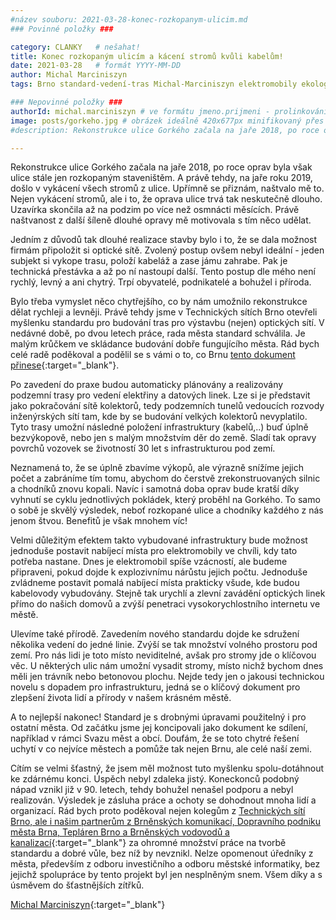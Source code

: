 ```yaml
---
#název souboru: 2021-03-28-konec-rozkopanym-ulicim.md
### Povinné položky ###

category: CLANKY   # nešahat!
title: Konec rozkopaným ulicím a kácení stromů kvůli kabelům! 
date: 2021-03-28   # formát YYYY-MM-DD
author: Michal Marciniszyn
tags: Brno standard-vedení-tras Michal-Marciniszyn elektromobily ekologie komentář # kategorie odděleny mezerami, např. volby zemědělství životní-prostředí piráti (viz https://jihomoravsky.pirati.cz/tags/)

### Nepovinné položky ###
authorId: michal.marciniszyn # ve formátu jmeno.prijmeni - prolinkování s profilem přes uid
image: posts/gorkeho.jpg # obrázek ideálně 420x677px minifikovaný přes https://tinypng.com/
#description: Rekonstrukce ulice Gorkého začala na jaře 2018, po roce oprav byla však ulice stále jen rozkopaným staveništěm. A právě tehdy, na jaře roku 2019, došlo v vykácení všech stromů z ulice. Upřímně se přiznám, naštvalo mě to. Nejen vykácení stromů, ale i to, že oprava ulice trvá tak neskutečně dlouho. Uzavírka skončila až na podzim po více než osmnácti měsících. Právě naštvanost z další šíleně dlouhé opravy mě motivovala s tím něco udělat. 

---
```

Rekonstrukce ulice Gorkého začala na jaře 2018, po roce oprav byla však ulice stále jen rozkopaným staveništěm. A právě tehdy, na jaře roku 2019, došlo v vykácení všech stromů z ulice. Upřímně se přiznám, naštvalo mě to. Nejen vykácení stromů, ale i to, že oprava ulice trvá tak neskutečně dlouho. Uzavírka skončila až na podzim po více než osmnácti měsících. Právě naštvanost z další šíleně dlouhé opravy mě motivovala s tím něco udělat. 

Jedním z důvodů tak dlouhé realizace stavby bylo i to, že se dala možnost firmám připoložit si optické sítě. Zvolený postup ovšem nebyl ideální - jeden subjekt si vykope trasu, položí kabeláž a zase jámu zahrabe. Pak je technická přestávka a až po ní nastoupí další. Tento postup dle mého není rychlý, levný a ani chytrý. Trpí obyvatelé, podnikatelé a bohužel i příroda.

Bylo třeba vymyslet něco chytřejšího, co by nám umožnilo rekonstrukce dělat rychleji a levněji. Právě tehdy jsme v Technických sítích Brno otevřeli myšlenku standardu pro budování tras pro výstavbu (nejen) optických sítí. V nedávné době, po dvou letech práce, rada města standard schválila. Je malým krůčkem ve skládance budování dobře fungujícího města. Rád bych celé radě poděkoval a podělil se s vámi o to, co Brnu [tento dokument přinese](https://www.brno.cz/fileadmin/user_upload/sprava_mesta/magistrat_mesta_brna/OI/dokumenty/Mestsky_standard_pro_budovani_komunikacni_infrastruktury.pdf){:target="_blank"}.

Po zavedení do praxe budou automaticky plánovány a realizovány podzemní trasy pro vedení elektřiny a datových linek. Lze si je představit jako pokračování sítě kolektorů, tedy podzemních tunelů vedoucích rozvody inženýrských sítí tam, kde by se budování velkých kolektorů nevyplatilo. Tyto trasy umožní následné položení infrastruktury (kabelů,..) buď úplně bezvýkopově, nebo jen s malým množstvím děr do země. Sladí tak opravy povrchů vozovek se životností 30 let s infrastrukturou pod zemí. 

Neznamená to, že se úplně zbavíme výkopů, ale výrazně snížíme jejich počet a zabráníme tím tomu, abychom do čerstvě zrekonstruovaných silnic a chodníků znovu kopali. Navíc i samotná doba oprav bude kratší díky vyhnutí se cyklu jednotlivých pokládek, který proběhl na Gorkého. To samo o sobě je skvělý výsledek, neboť rozkopané ulice a chodníky každého z nás jenom štvou. Benefitů je však mnohem víc!

Velmi důležitým efektem takto vybudované infrastruktury bude možnost jednoduše postavit nabíjecí místa pro elektromobily ve chvíli, kdy tato potřeba nastane. Dnes je elektromobil spíše vzácností, ale budeme připraveni, pokud dojde k explozivnímu nárůstu jejich počtu. Jednoduše zvládneme postavit pomalá nabíjecí místa prakticky všude, kde budou kabelovody vybudovány. Stejně tak urychlí a zlevní zavádění optických linek přímo do našich domovů a zvýší penetraci vysokorychlostního internetu ve městě.

Ulevíme také přírodě. Zavedením nového standardu dojde ke sdružení několika vedení do jedné linie. Zvýší se tak množství volného prostoru pod zemí. Pro nás lidi je toto místo neviditelné, avšak pro stromy jde o klíčovou věc. U některých ulic nám umožní vysadit stromy, místo nichž bychom dnes měli jen trávník nebo betonovou plochu. Nejde tedy jen o jakousi technickou novelu s dopadem pro infrastrukturu, jedná se o klíčový dokument pro zlepšení života lidí a přírody v našem krásném městě.

A to nejlepší nakonec! Standard je s drobnými úpravami použitelný i pro ostatní města. Od začátku jsme jej koncipovali jako dokument ke sdílení, například v rámci Svazu měst a obcí. Doufám, že se toto chytré řešení uchytí v co nejvíce městech a pomůže tak nejen Brnu, ale celé naší zemi.

Cítím se velmi šťastný, že jsem měl možnost tuto myšlenku spolu-dotáhnout ke zdárnému konci. Úspěch nebyl zdaleka jistý. Koneckonců podobný nápad vznikl již v 90. letech, tehdy bohužel nenašel podporu a nebyl realizován. Výsledek je zásluha práce a ochoty se dohodnout mnoha lidí a organizací. Rád bych proto poděkoval nejen kolegům z [Technických sítí Brno, ale i našim partnerům z Brněnských komunikací, Dopravního podniku města Brna, Tepláren Brno a Brněnských vodovodů a kanalizací](https://www.brno.cz/brno-aktualne/tiskovy-servis/tiskove-zpravy/a/novy-dokument-omezi-vykopove-prace-pri-budovani-optickych-siti-a-jejich-ochranne-technicke-infrastru/){:target="_blank"} za ohromné množství práce na tvorbě standardu a dobré vůle, bez níž by nevznikl. Nelze opomenout úředníky z města, především z odboru investičního a odboru městské informatiky, bez jejichž spolupráce by tento projekt byl jen nesplněným snem. Všem díky a s úsměvem do šťastnějších zítřků.

[Michal Marciniszyn](https://jihomoravsky.pirati.cz/lide/michal-marciniszyn/){:target="_blank"}




